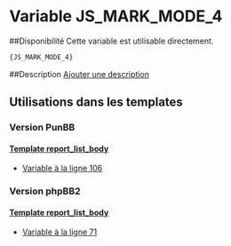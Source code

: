 # Variable JS_MARK_MODE_4

##Disponibilité
Cette variable est utilisable directement.

```html
{JS_MARK_MODE_4}
```

##Description
[Ajouter une description](https://fa-tvars.appspot.com/var/JS_MARK_MODE_4)

## Utilisations dans les templates

### Version PunBB

#### [Template report_list_body](punbb/report_list_body.md#readme)
* [Variable &agrave; la ligne 106](../punbb/report_list_body.tpl#L106)

### Version phpBB2

#### [Template report_list_body](subsilver/report_list_body.md#readme)
* [Variable &agrave; la ligne 71](../subsilver/report_list_body.tpl#L71)